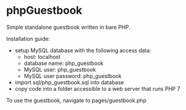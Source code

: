 # phpGuestbook
Simple standalone guestbook written in bare PHP.

Installation guide:
-  setup MySQL database with the following access data:
    - host: localhost
    - database name: php_guestbook
    - MySQL user: php_guestbook
    - MySQL user password: php_guestbook
- import sql/php_guestbook.sql into database
- copy code into a folder accessible to a web server that runs PHP 7

To use the guestbook, navigate to pages/guestbook.php